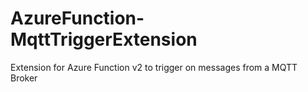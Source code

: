 # AzureFunction-MqttTriggerExtension
Extension for Azure Function v2 to trigger on messages from a MQTT Broker
